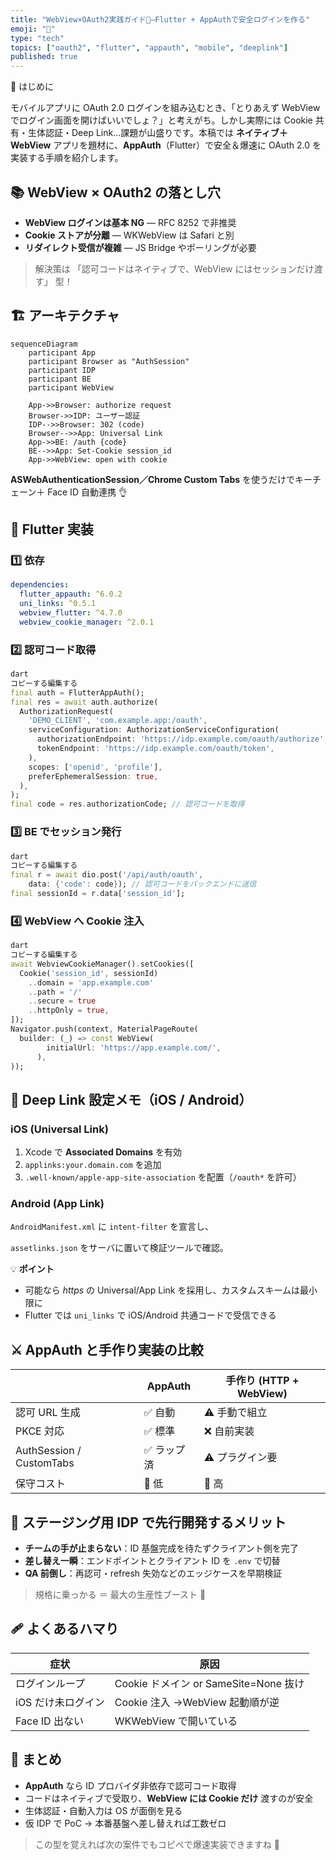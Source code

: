 ```yaml
---
title: "WebView×OAuth2実践ガイド🚀—Flutter + AppAuthで安全ログインを作る"
emoji: "🚀"
type: "tech"
topics: ["oauth2", "flutter", "appauth", "mobile", "deeplink"]
published: true
---
```


🚀 はじめに

モバイルアプリに OAuth 2.0 ログインを組み込むとき、「とりあえず WebView でログイン画面を開けばいいでしょ？」と考えがち。しかし実際には Cookie 共有・生体認証・Deep Link…課題が山盛りです。本稿では **ネイティブ＋ WebView** アプリを題材に、**AppAuth**（Flutter）で安全＆爆速に OAuth 2.0 を実装する手順を紹介します。

## 📚 WebView × OAuth2 の落とし穴

- **WebView ログインは基本 NG** ― RFC 8252 で非推奨
- **Cookie ストアが分離** ― WKWebView は Safari と別
- **リダイレクト受信が複雑** ― JS Bridge やポーリングが必要

> 解決策は 「認可コードはネイティブで、WebView にはセッションだけ渡す」 型！

## 🏗 アーキテクチャ

```mermaid
sequenceDiagram
    participant App
    participant Browser as "AuthSession"
    participant IDP
    participant BE
    participant WebView

    App->>Browser: authorize request
    Browser->>IDP: ユーザー認証
    IDP-->>Browser: 302 (code)
    Browser-->>App: Universal Link
    App->>BE: /auth {code}
    BE-->>App: Set-Cookie session_id
    App->>WebView: open with cookie

```

**ASWebAuthenticationSession／Chrome Custom Tabs** を使うだけでキーチェーン＋ Face ID 自動連携 👌

## 🔧 Flutter 実装

### 1️⃣ 依存

```yaml
dependencies:
  flutter_appauth: ^6.0.2
  uni_links: ^0.5.1
  webview_flutter: ^4.7.0
  webview_cookie_manager: ^2.0.1
```

### 2️⃣ 認可コード取得

```dart
dart
コピーする編集する
final auth = FlutterAppAuth();
final res = await auth.authorize(
  AuthorizationRequest(
    'DEMO_CLIENT', 'com.example.app:/oauth',
    serviceConfiguration: AuthorizationServiceConfiguration(
      authorizationEndpoint: 'https://idp.example.com/oauth/authorize',
      tokenEndpoint: 'https://idp.example.com/oauth/token',
    ),
    scopes: ['openid', 'profile'],
    preferEphemeralSession: true,
  ),
);
final code = res.authorizationCode; // 認可コードを取得

```

### 3️⃣ BE でセッション発行

```dart
dart
コピーする編集する
final r = await dio.post('/api/auth/oauth',
    data: {'code': code}); // 認可コードをバックエンドに送信
final sessionId = r.data['session_id'];

```

### 4️⃣ WebView へ Cookie 注入

```dart
dart
コピーする編集する
await WebviewCookieManager().setCookies([
  Cookie('session_id', sessionId)
    ..domain = 'app.example.com'
    ..path = '/'
    ..secure = true
    ..httpOnly = true,
]);
Navigator.push(context, MaterialPageRoute(
  builder: (_) => const WebView(
        initialUrl: 'https://app.example.com/',
      ),
));

```

## 🔑 Deep Link 設定メモ（iOS / Android）

### iOS (Universal Link)

1. Xcode で **Associated Domains** を有効
2. `applinks:your.domain.com` を追加
3. `.well-known/apple-app-site-association` を配置（`/oauth*` を許可）

### Android (App Link)

`AndroidManifest.xml` に `intent-filter` を宣言し、

`assetlinks.json` をサーバに置いて検証ツールで確認。

💡 **ポイント**

- 可能なら _https_ の Universal/App Link を採用し、カスタムスキームは最小限に
- Flutter では `uni_links` で iOS/Android 共通コードで受信できる

## ⚔️ AppAuth と手作り実装の比較

|                          | AppAuth     | 手作り (HTTP + WebView) |
| ------------------------ | ----------- | ----------------------- |
| 認可 URL 生成            | ✅ 自動     | ⚠️ 手動で組立           |
| PKCE 対応                | ✅ 標準     | ❌ 自前実装             |
| AuthSession / CustomTabs | ✅ ラップ済 | ⚠️ プラグイン要         |
| 保守コスト               | 🔽 低       | 🔼 高                   |

## 🚀 ステージング用 IDP で先行開発するメリット

- **チームの手が止まらない**：ID 基盤完成を待たずクライアント側を完了
- **差し替え一瞬**：エンドポイントとクライアント ID を `.env` で切替
- **QA 前倒し**：再認可・refresh 失効などのエッジケースを早期検証

> 規格に乗っかる ＝ 最大の生産性ブースト 💪

## 🩹 よくあるハマり

| 症状               | 原因                                  |
| ------------------ | ------------------------------------- |
| ログインループ     | Cookie ドメイン or SameSite=None 抜け |
| iOS だけ未ログイン | Cookie 注入 →WebView 起動順が逆       |
| Face ID 出ない     | WKWebView で開いている                |

## 🎉 まとめ

- **AppAuth** なら ID プロバイダ非依存で認可コード取得
- コードはネイティブで受取り、**WebView には Cookie だけ** 渡すのが安全
- 生体認証・自動入力は OS が面倒を見る
- 仮 IDP で PoC → 本番基盤へ差し替えれば工数ゼロ

> この型を覚えれば次の案件でもコピペで爆速実装できますね 🚀
